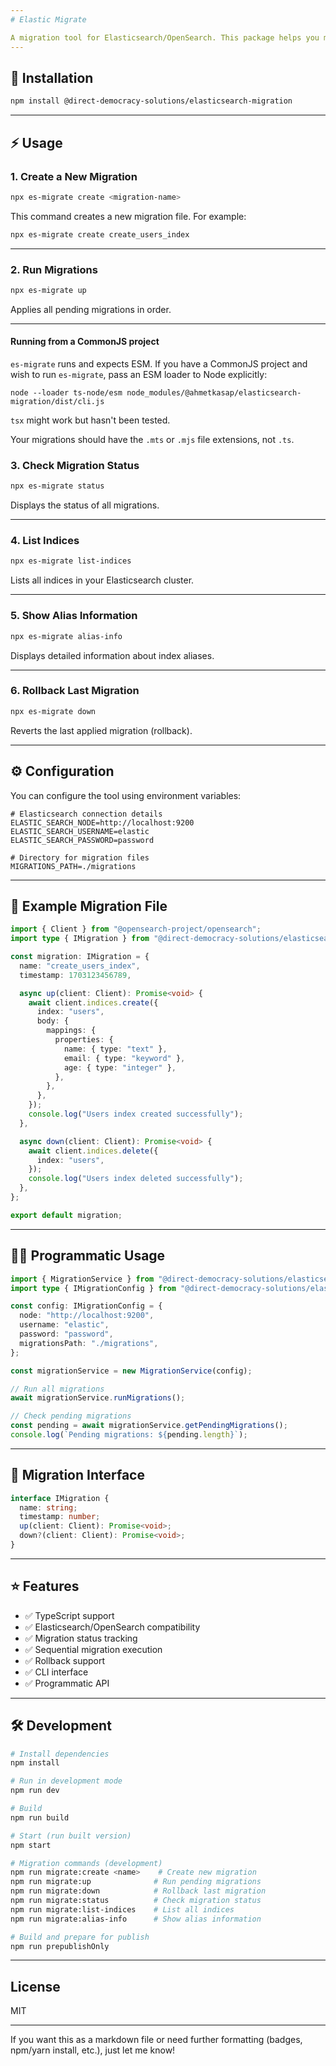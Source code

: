 ```yaml
---
# Elastic Migrate

A migration tool for Elasticsearch/OpenSearch. This package helps you manage your Elasticsearch indices and mappings with ease.
---
```


## 🚀 Installation

```bash
npm install @direct-democracy-solutions/elasticsearch-migration
```

---

## ⚡️ Usage

### 1. Create a New Migration

```bash
npx es-migrate create <migration-name>
```

This command creates a new migration file. For example:

```bash
npx es-migrate create create_users_index
```

---

### 2. Run Migrations

```bash
npx es-migrate up
```

Applies all pending migrations in order.

---

#### Running from a CommonJS project

`es-migrate` runs and expects ESM. If you have a CommonJS project and
wish to run `es-migrate`, pass an ESM loader to Node explicitly:

```
node --loader ts-node/esm node_modules/@ahmetkasap/elasticsearch-migration/dist/cli.js
```

`tsx` might work but hasn't been tested.

Your migrations should have the `.mts` or `.mjs` file extensions, not `.ts`.

### 3. Check Migration Status

```bash
npx es-migrate status
```

Displays the status of all migrations.

---

### 4. List Indices

```bash
npx es-migrate list-indices
```

Lists all indices in your Elasticsearch cluster.

---

### 5. Show Alias Information

```bash
npx es-migrate alias-info
```

Displays detailed information about index aliases.

---

### 6. Rollback Last Migration

```bash
npx es-migrate down
```

Reverts the last applied migration (rollback).

---

## ⚙️ Configuration

You can configure the tool using environment variables:

```env
# Elasticsearch connection details
ELASTIC_SEARCH_NODE=http://localhost:9200
ELASTIC_SEARCH_USERNAME=elastic
ELASTIC_SEARCH_PASSWORD=password

# Directory for migration files
MIGRATIONS_PATH=./migrations
```

---

## 📝 Example Migration File

```typescript
import { Client } from "@opensearch-project/opensearch";
import type { IMigration } from "@direct-democracy-solutions/elasticsearch-migration";

const migration: IMigration = {
  name: "create_users_index",
  timestamp: 1703123456789,

  async up(client: Client): Promise<void> {
    await client.indices.create({
      index: "users",
      body: {
        mappings: {
          properties: {
            name: { type: "text" },
            email: { type: "keyword" },
            age: { type: "integer" },
          },
        },
      },
    });
    console.log("Users index created successfully");
  },

  async down(client: Client): Promise<void> {
    await client.indices.delete({
      index: "users",
    });
    console.log("Users index deleted successfully");
  },
};

export default migration;
```

---

## 🧑‍💻 Programmatic Usage

```typescript
import { MigrationService } from "@direct-democracy-solutions/elasticsearch-migration";
import type { IMigrationConfig } from "@direct-democracy-solutions/elasticsearch-migration";

const config: IMigrationConfig = {
  node: "http://localhost:9200",
  username: "elastic",
  password: "password",
  migrationsPath: "./migrations",
};

const migrationService = new MigrationService(config);

// Run all migrations
await migrationService.runMigrations();

// Check pending migrations
const pending = await migrationService.getPendingMigrations();
console.log(`Pending migrations: ${pending.length}`);
```

---

## 🧩 Migration Interface

```typescript
interface IMigration {
  name: string;
  timestamp: number;
  up(client: Client): Promise<void>;
  down?(client: Client): Promise<void>;
}
```

---

## ⭐️ Features

- ✅ TypeScript support
- ✅ Elasticsearch/OpenSearch compatibility
- ✅ Migration status tracking
- ✅ Sequential migration execution
- ✅ Rollback support
- ✅ CLI interface
- ✅ Programmatic API

---

## 🛠 Development

```bash
# Install dependencies
npm install

# Run in development mode
npm run dev

# Build
npm run build

# Start (run built version)
npm start

# Migration commands (development)
npm run migrate:create <name>    # Create new migration
npm run migrate:up              # Run pending migrations
npm run migrate:down            # Rollback last migration
npm run migrate:status          # Check migration status
npm run migrate:list-indices    # List all indices
npm run migrate:alias-info      # Show alias information

# Build and prepare for publish
npm run prepublishOnly
```

---

## License

MIT

---

If you want this as a markdown file or need further formatting (badges, npm/yarn install, etc.), just let me know!
